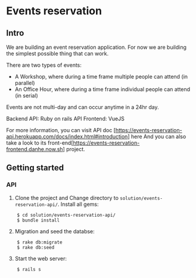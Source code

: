 
# Events reservation

## Intro

We are building an event reservation application. For now we are building the simplest possible thing that can work.

There are two types of events:

* A Workshop, where during a time frame multiple people can attend (in parallel)
* An Office Hour, where during a time frame individual people can attend (in serial)

Events are not multi-day and can occur anytime in a 24hr day.

Backend API: Ruby on rails API
Frontend: VueJS

For more information, you can visit API doc [https://events-reservation-api.herokuapp.com/docs/index.html#introduction] here 
And you can also take a look to its front-end[https://events-reservation-frontend.danhe.now.sh] project.

## Getting started

### API

1. Clone the project and Change directory to `solution/events-reservation-api/`. Install all gems:
```
    $ cd solution/events-reservation-api/
    $ bundle install
```
2. Migration and seed the databse:
```
    $ rake db:migrate
    $ rake db:seed
```
3. Start the web server:
```
    $ rails s
```
